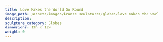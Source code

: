 ```yaml
---
title: Love Makes the World Go Round
image_path: /assets/images/bronze-sculptures/globes/love-makes-the-world-go-round.jpg
description:
sculpture_category: Globes
dimensions: 13h x 12w
weight: 0
---
```

